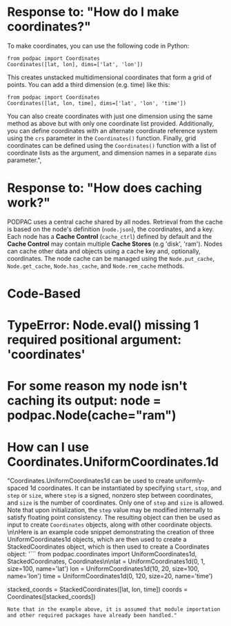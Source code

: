 # Response to: "How do I make coordinates?"

To make coordinates, you can use the following code in Python:

```
from podpac import Coordinates
Coordinates([lat, lon], dims=['lat', 'lon'])
```

This creates unstacked multidimensional coordinates that form a grid of points. 
You can add a third dimension (e.g. time) like this:

```
from podpac import Coordinates
Coordinates([lat, lon, time], dims=['lat', 'lon', 'time'])
```

You can also create coordinates with just one dimension using the same method as above but with only one coordinate list provided. Additionally, you can define coordinates with an alternate coordinate reference system using the `crs` parameter in the `Coordinates()` function. Finally, grid coordinates can be defined using the `Coordinates()` function with a list of coordinate lists as the argument, and dimension names in a separate `dims` parameter.",

# Response to: "How does caching work?"

PODPAC uses a central cache shared by all nodes. Retrieval from the cache is based on the node's definition (`node.json`), the coordinates, and a key. Each node has a **Cache Control** (`cache_ctrl`) defined by default and the **Cache Control** may contain multiple **Cache Stores** (e.g 'disk', 'ram'). Nodes can cache other data and objects using a cache key and, optionally, coordinates. The node cache can be managed using the `Node.put_cache`, `Node.get_cache`, `Node.has_cache`, and `Node.rem_cache` methods.

# Code-Based

# TypeError: Node.eval() missing 1 required positional argument: 'coordinates'

# For some reason my node isn't caching its output: node = podpac.Node(cache="ram")

# How can I use Coordinates.UniformCoordinates.1d
"Coordinates.UniformCoordinates1d can be used to create uniformly-spaced 1d coordinates. It can be instantiated by specifying `start`, `stop`, and `step` or `size`, where `step` is a signed, nonzero step between coordinates, and `size` is the number of coordinates. Only one of `step` and `size` is allowed. Note that upon initialization, the `step` value may be modified internally to satisfy floating point consistency. The resulting object can then be used as input to create `Coordinates` objects, along with other coordinate objects. \n\nHere is an example code snippet demonstrating the creation of three UniformCoordinates1d objects, which are then used to create a StackedCoordinates object, which is then used to create a Coordinates object:
'```
from podpac.coordinates import UniformCoordinates1d, StackedCoordinates, Coordinates\n\nlat = UniformCoordinates1d(0, 1, size=100, name='lat')
lon = UniformCoordinates1d(10, 20, size=100, name='lon')
time = UniformCoordinates1d(0, 120, size=20, name='time')

stacked_coords = StackedCoordinates([lat, lon, time])
coords = Coordinates([stacked_coords])
```
Note that in the example above, it is assumed that module importation and other required packages have already been handled."


